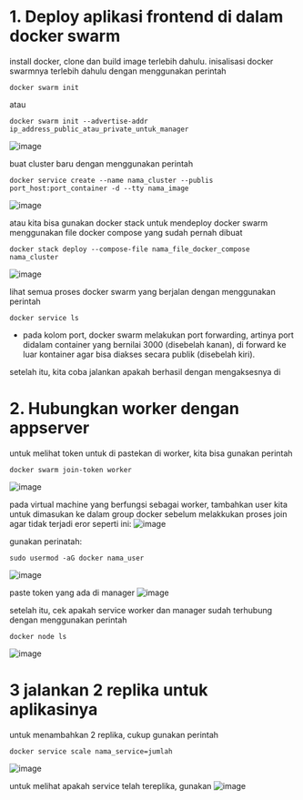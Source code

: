 # 1. Deploy aplikasi frontend di dalam docker swarm

install docker, clone dan build image terlebih dahulu.
inisalisasi docker swarmnya terlebih dahulu dengan menggunakan perintah
```
docker swarm init
```
atau
```
docker swarm init --advertise-addr ip_address_public_atau_private_untuk_manager
```
![image](https://user-images.githubusercontent.com/36489276/205926621-956b3e3c-a070-42c1-bda4-4111cf3d79eb.png)

buat cluster baru dengan menggunakan perintah
```
docker service create --name nama_cluster --publis port_host:port_container -d --tty nama_image
```
![image](https://user-images.githubusercontent.com/36489276/206742578-f0af0669-0899-4995-bb71-c2a97c2c1cb5.png)

atau kita bisa gunakan docker stack untuk mendeploy docker swarm menggunakan file docker compose yang sudah pernah dibuat
```
docker stack deploy --compose-file nama_file_docker_compose nama_cluster
```
![image](https://user-images.githubusercontent.com/36489276/205971156-e2113e9c-1ae7-4d60-81b0-e65fe49a92ab.png)

lihat semua proses docker swarm yang berjalan dengan menggunakan perintah
```
docker service ls
```

* pada kolom port, docker swarm melakukan port forwarding, artinya port didalam container yang bernilai 3000 (disebelah kanan), di forward ke luar kontainer agar bisa diakses secara publik (disebelah kiri).

setelah itu, kita coba jalankan apakah berhasil dengan mengaksesnya di 

# 2. Hubungkan worker dengan appserver

untuk melihat token untuk di pastekan di worker, kita bisa gunakan perintah
```
docker swarm join-token worker
```
![image](https://user-images.githubusercontent.com/36489276/205978797-13fa8327-6bde-4a28-ae35-1b195e50b3e5.png)

pada virtual machine yang berfungsi sebagai worker, tambahkan user kita untuk dimasukan ke dalam group docker sebelum melakkukan proses join agar tidak terjadi eror seperti ini:
![image](https://user-images.githubusercontent.com/36489276/205981306-2154d3ad-bbcb-4956-819d-f06bf0acd532.png)

gunakan perinatah:
```
sudo usermod -aG docker nama_user
```
![image](https://user-images.githubusercontent.com/36489276/205980953-2d1ace81-a515-4e6d-81b5-a68c1fbb3c30.png)

paste token yang ada di manager
![image](https://user-images.githubusercontent.com/36489276/205981490-1460b7ad-8725-4794-990a-6e8ae11db194.png)

setelah itu, cek apakah service worker dan manager sudah terhubung dengan menggunakan perintah
```
docker node ls
```
![image](https://user-images.githubusercontent.com/36489276/205982082-185ddbf0-9f44-43f7-a749-292eab23f265.png)

# 3 jalankan 2 replika untuk aplikasinya

untuk menambahkan 2 replika, cukup gunakan perintah
```
docker service scale nama_service=jumlah
```
![image](https://user-images.githubusercontent.com/36489276/205984320-f0a0949e-79f0-4b8e-b379-e3f7033145c4.png)

untuk melihat apakah service telah tereplika, gunakan
![image](https://user-images.githubusercontent.com/36489276/205985412-cf5f37d0-a5a9-4f34-83d4-9f0a99e31a05.png)

